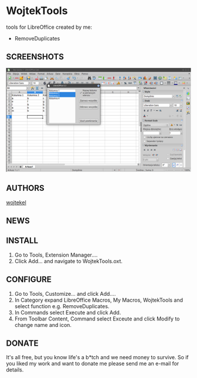 # WojtekTools
tools for LibreOffice created by me:
- RemoveDuplicates

## SCREENSHOTS
![preview](/preview.png)

## AUTHORS
[wojtekel](http://mojemiejsce-wojtekel.rhcloud.com)

## NEWS

## INSTALL
1. Go to Tools, Extension Manager....
2. Click Add... and navigate to WojtekTools.oxt.

## CONFIGURE
1. Go to Tools, Customize... and click Add....
2. In Category expand LibreOffice Macros, My Macros, WojtekTools and select function e.g. RemoveDuplicates.
3. In Commands select Execute and click Add.
4. From Toolbar Content, Command select Exceute and click Modify to change name and icon.

## DONATE
It's all free, but you know life's a b*tch and we need money to survive. So if you liked my work and want to donate me please send me an e-mail for details.
